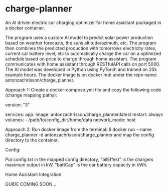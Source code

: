 # charge-planner
An AI driven electric car charging optimizer for home assistant packaged in a docker container.

The program uses a custom AI model to predict solar power production based on weather forecasts, the suns altitude/azimuth, etc.
The program then combines the predicted production with tomorrows electricity rates, current car battery level, etc to 
automatically charge the car on a optimized schedule based on price to charge through home assistant.
The program communicates with home assistant through RESTfulAPI calls on port 5000.
The AI model was developed in Python using PyTorch and trained on 20k example hours.
The docker image is on docker hub under the repo name: antonzachrisson/charge_planner.

Approach 1:
Create a docker-compose.yml file and copy the following code (change mapping paths):

version: "3"

services:
  app:
    image: antonzachrisson/charge_planner:latest
    restart: always
    volumes:
      - /path/to/config_dir:/home/data
    network_mode: host

Approach 2:
Run docker image from the terminal: $ docker run --name charge_planner -d antonzachrisson/charge_planner
and map the config directory to the container.

Config:

Put config.txt in the mapped config directory, "bilEffekt" is the chargers maximum output in kW, "battCap" is the car battery capacity in kWh.

Home Assistant Integration:

GUIDE COMING SOON...

